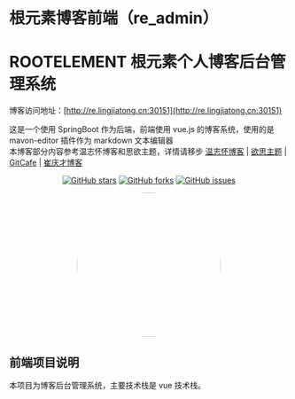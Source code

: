 <h1>根元素博客前端（re_admin）</h1>

# ROOTELEMENT 根元素个人博客后台管理系统

博客访问地址：[http://re.lingjiatong.cn:30151](http://re.lingjiatong.cn:30151)

这是一个使用 SpringBoot 作为后端，前端使用 vue.js 的博客系统，使用的是 mavon-editor 插件作为 markdown 文本编辑器<br>
本博客部分内容参考温志怀博客和思欲主题，详情请移步 [温志怀博客](http://www.wenzhihuai.com) | [欲思主题](https://yusi123.com/) | [GitCafe](https://gitcafe.net/) | [崔庆才博客](https://cuiqingcai.com/)<br>

<div align="center">

[![GitHub stars](https://img.shields.io/github/stars/ljtnono/re_admin.svg)](https://github.com/ljtnono/re_admin/stargazers)
[![GitHub forks](https://img.shields.io/github/forks/ljtnono/re_admin.svg)](https://github.com/ljtnono/re_admin/network)
[![GitHub issues](https://img.shields.io/github/issues/ljtnono/re_admin.svg)](https://github.com/ljtnono/re_admin/issues)

</div>

<div align="center">
    <img src="https://avatars.githubusercontent.com/u/37091714?v=4" style="border-radius: 50% !important; width: 260px; height: 260px;"/>
</div>

## 前端项目说明

本项目为博客后台管理系统，主要技术栈是 vue 技术栈。

